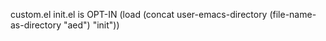 custom.el
init.el is OPT-IN
(load (concat user-emacs-directory (file-name-as-directory "aed") "init"))
